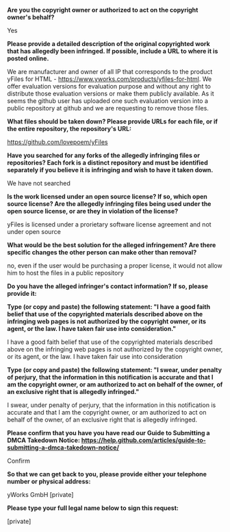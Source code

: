 **Are you the copyright owner or authorized to act on the copyright owner's behalf?**

Yes

**Please provide a detailed description of the original copyrighted work that has allegedly been infringed. If possible, include a URL to where it is posted online.**

We are manufacturer and owner of all IP that corresponds to the product yFiles for HTML - https://www.yworks.com/products/yfiles-for-html. We offer evaluation versions for evaluation purpose and without any right to distribute those evaluation versions or make them publicly available. As it seems the github user has uploaded one such evaluation version into a public repository at github and we are requesting to remove those files.

**What files should be taken down? Please provide URLs for each file, or if the entire repository, the repository's URL:**

https://github.com/lovepoem/yFiles

**Have you searched for any forks of the allegedly infringing files or repositories? Each fork is a distinct repository and must be identified separately if you believe it is infringing and wish to have it taken down.**

We have not searched

**Is the work licensed under an open source license? If so, which open source license? Are the allegedly infringing files being used under the open source license, or are they in violation of the license?**

yFiles is licensed under a prorietary software license agreement and not under open source

**What would be the best solution for the alleged infringement? Are there specific changes the other person can make other than removal?**

no, even if the user would be purchasing a proper license, it would not allow him to host the files in a public repository

**Do you have the alleged infringer's contact information? If so, please provide it:**

**Type (or copy and paste) the following statement: "I have a good faith belief that use of the copyrighted materials described above on the infringing web pages is not authorized by the copyright owner, or its agent, or the law. I have taken fair use into consideration."**

I have a good faith belief that use of the copyrighted materials described above on the infringing web pages is not authorized by the copyright owner, or its agent, or the law. I have taken fair use into consideration

**Type (or copy and paste) the following statement: "I swear, under penalty of perjury, that the information in this notification is accurate and that I am the copyright owner, or am authorized to act on behalf of the owner, of an exclusive right that is allegedly infringed."**

I swear, under penalty of perjury, that the information in this notification is accurate and that I am the copyright owner, or am authorized to act on behalf of the owner, of an exclusive right that is allegedly infringed.

**Please confirm that you have you have read our Guide to Submitting a DMCA Takedown Notice: https://help.github.com/articles/guide-to-submitting-a-dmca-takedown-notice/**

Confirm

**So that we can get back to you, please provide either your telephone number or physical address:**

yWorks GmbH
[private]

**Please type your full legal name below to sign this request:**

[private]
